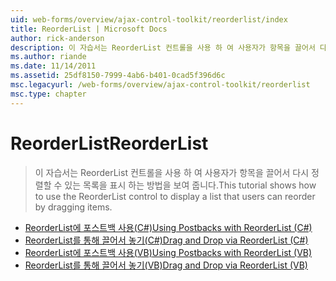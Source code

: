```yaml
---
uid: web-forms/overview/ajax-control-toolkit/reorderlist/index
title: ReorderList | Microsoft Docs
author: rick-anderson
description: 이 자습서는 ReorderList 컨트롤을 사용 하 여 사용자가 항목을 끌어서 다시 정렬할 수 있는 목록을 표시 하는 방법을 보여 줍니다.
ms.author: riande
ms.date: 11/14/2011
ms.assetid: 25df8150-7999-4ab6-b401-0cad5f396d6c
msc.legacyurl: /web-forms/overview/ajax-control-toolkit/reorderlist
msc.type: chapter
---
```

<a name="reorderlist"></a><span data-ttu-id="935ba-103">ReorderList</span><span class="sxs-lookup"><span data-stu-id="935ba-103">ReorderList</span></span>
====================
> <span data-ttu-id="935ba-104">이 자습서는 ReorderList 컨트롤을 사용 하 여 사용자가 항목을 끌어서 다시 정렬할 수 있는 목록을 표시 하는 방법을 보여 줍니다.</span><span class="sxs-lookup"><span data-stu-id="935ba-104">This tutorial shows how to use the ReorderList control to display a list that users can reorder by dragging items.</span></span>


- [<span data-ttu-id="935ba-105">ReorderList에 포스트백 사용(C#)</span><span class="sxs-lookup"><span data-stu-id="935ba-105">Using Postbacks with ReorderList (C#)</span></span>](using-postbacks-with-reorderlist-cs.md)
- [<span data-ttu-id="935ba-106">ReorderList를 통해 끌어서 놓기(C#)</span><span class="sxs-lookup"><span data-stu-id="935ba-106">Drag and Drop via ReorderList (C#)</span></span>](drag-and-drop-via-reorderlist-cs.md)
- [<span data-ttu-id="935ba-107">ReorderList에 포스트백 사용(VB)</span><span class="sxs-lookup"><span data-stu-id="935ba-107">Using Postbacks with ReorderList (VB)</span></span>](using-postbacks-with-reorderlist-vb.md)
- [<span data-ttu-id="935ba-108">ReorderList를 통해 끌어서 놓기(VB)</span><span class="sxs-lookup"><span data-stu-id="935ba-108">Drag and Drop via ReorderList (VB)</span></span>](drag-and-drop-via-reorderlist-vb.md)
